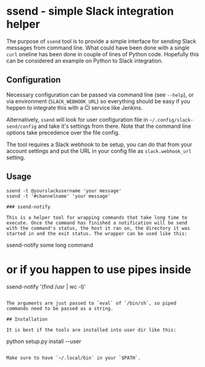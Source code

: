 # ssend - simple Slack integration helper

The purpose of `ssend` tool is to provide a simple interface for
sending Slack messages from command line. What could have been done
with a single `curl` oneline has been done in couple of lines of
Python code. Hopefully this can be considered an example on Python to
Slack integration.

## Configuration

Necessary configuration can be passed via command line (see `--help`),
or via environment (`SLACK_WEBHOOK_URL`) so everything should be easy
if you heppen to integrate this with a CI service like Jenkins.

Alternatively, `ssend` will look for user configuration file in
`~/.config/slack-send/config` and take it's settings from there. Note
that the command line options take precedence over the file config.

The tool requires a Slack webhook to be setup, you can do that from
your account settings and put the URL in your config file as
`slack.webhook_url` setting.

## Usage

```
ssend -t @yourslackusername 'your message'
ssend -t '#channelname' 'your message'

### ssend-notify

This is a helper tool for wrapping commands that take long time to
execute. Once the command has finished a notification will be send
with the command's status, the host it ran on, the directory it was
started in and the exit status. The wrapper can be used like this:

```
ssend-notify some long command
# or if you happen to use pipes inside
ssend-notify '(find /usr | wc -l)'
```

The arguments are just passed to `eval` of `/bin/sh`, so piped
commands need to be passed as a string.

## Installation

It is best if the tools are installed into user dir like this:

```
python setup.py install --user
```

Make sure to have `~/.local/bin` in your `$PATH`.
